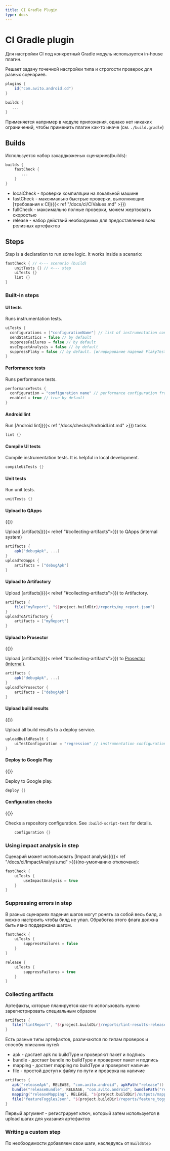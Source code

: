 ```yaml
---
title: CI Gradle Plugin
type: docs
---
```


# CI Gradle plugin

Для настройки CI под конкретный Gradle модуль используется in-house плагин.

Решает задачу точечной настройки типа и строгости проверок для разных сценариев.

```groovy
plugins {
    id("com.avito.android.cd")
}

builds {
   ...
}
```

Применяется например в модуле приложения, однако нет никаких ограничений, чтобы применить плагин как-то иначе (см. `./build.gradle`)

## Builds

Используется набор захардкоженых сценариев(builds):

```groovy
builds {
    fastCheck {
       ...
    }
}
```

- localCheck - проверки компиляции на локальной машине
- fastCheck - максимально быстрые проверки, выполняющие [требования к CI]({{< ref "/docs/ci/CIValues.md" >}})
- fullCheck - максимально полные проверки, можем жертвовать скоростью
- release - набор действий необходимых для предоставления всех релизных артефактов

## Steps

Step is a declaration to run some logic. It works inside a scenario:

```groovy
fastCheck { // <--- scenario (build)
    unitTests {} // <--- step
    uiTests {}
    lint {}
}
```

### Built-in steps

#### UI tests

Runs instrumentation tests.

```groovy
uiTests {
  configurations = ["configurationName"] // list of instrumentation configuration to depends on
  sendStatistics = false // by default
  suppressFailures = false // by default
  useImpactAnalysis = false // by default
  suppressFlaky = false // by default. [игнорирование падений FlakyTest]({{< ref "/docs/test/FlakyTests.md" >}}).
}
```

#### Performance tests

Runs performance tests.

```groovy
performanceTests {
  configuration = "configuration name" // performance configuration from Instrumentation plugin
  enabled = true // true by default
}
```

#### Android lint

Run [Android lint]({{< ref "/docs/checks/AndroidLint.md" >}}) tasks.

```groovy
lint {}
```

#### Compile UI tests

Compile instrumentation tests. It is helpful in local development.

```groovy
compileUiTests {}
```

#### Unit tests

Run unit tests.

```groovy
unitTests {}
```

#### Upload to QApps

{{<avito step>}}

Upload [artifacts]({{< relref "#collecting-artifacts">}}) to QApps (internal system)

```groovy
artifacts {
    apk("debugApk", ...)
}
uploadToQapps {
    artifacts = ["debugApk"]
}
```

#### Upload to Artifactory

Upload [artifacts]({{< relref "#collecting-artifacts">}}) to Artifactory.

```groovy
artifacts {
    file("myReport", "${project.buildDir}/reports/my_report.json")
}
uploadToArtifactory {
    artifacts = ["myReport"]
}
```

#### Upload to Prosector

{{<avito step>}}

Upload [artifacts]({{< relref "#collecting-artifacts">}}) to [Prosector (internal)](http://links.k.avito.ru/cfxrREPBQ).

```groovy
artifacts {
    apk("debugApk", ...)
}
uploadToProsector {
    artifacts = ["debugApk"]
}
```

#### Upload build results

{{<avito step>}}

Upload all build results to a deploy service.

```groovy
uploadBuildResult {
    uiTestConfiguration = "regression" // instrumentation configuration
}
```

#### Deploy to Google Play

{{<avito step>}}

Deploy to Google play.

```groovy
deploy {}
```

#### Configuration checks

{{<avito check>}}

Checks a repository configuration. See `:build-script-test` for details.

```groovy
    configuration {}
```

### Using impact analysis in step

Сценарий может использовать [Impact analysis]({{< ref "/docs/ci/ImpactAnalysis.md" >}})(по-умолчанию отключено):

```groovy
fastCheck {
    uiTests {
        useImpactAnalysis = true
    }
}
```

### Suppressing errors in step

В разных сценариях падения шагов могут ронять за собой весь билд, а можно настроить чтобы билд не упал.
Обработка этого флага должна быть явно поддержана шагом. 

```groovy
fastCheck {
    uiTests { 
        suppressFailures = false 
    }
}

release {
    uiTests { 
        suppressFailures = true 
    }
}
```

### Collecting artifacts

Артефакты, которые планируется как-то использовать нужно зарегистрировать специальным образом

```groovy
artifacts {
   file("lintReport", "${project.buildDir}/reports/lint-results-release.html")
}
```

Есть разные типы артефактов, различаются по типам проверок и способу описания путей

- apk - достает apk по buildType и проверяют пакет и подпись
- bundle - достает bundle по buildType и проверяют пакет и подпись
- mapping - достает mapping по buildType и проверяют наличие
- file - простой доступ к файлу по пути и проверка на наличие

```groovy
artifacts {
   apk("releaseApk", RELEASE, "com.avito.android", apkPath("release")) { signature = releaseSha1 }
   bundle("releaseBundle", RELEASE, "com.avito.android", bundlePath("release")) { signature = releaseSha1 }
   mapping("releaseMapping", RELEASE, "${project.buildDir}/outputs/mapping/release/mapping.txt")
   file("featureTogglesJson", "${project.buildDir}/reports/feature_toggles.json")
}
```

Первый аргумент - регистрирует ключ, который затем используется в upload шагах для указания артефактов

### Writing a custom step

По необходимости добавляем свои шаги, наследуясь от `BuildStep`
